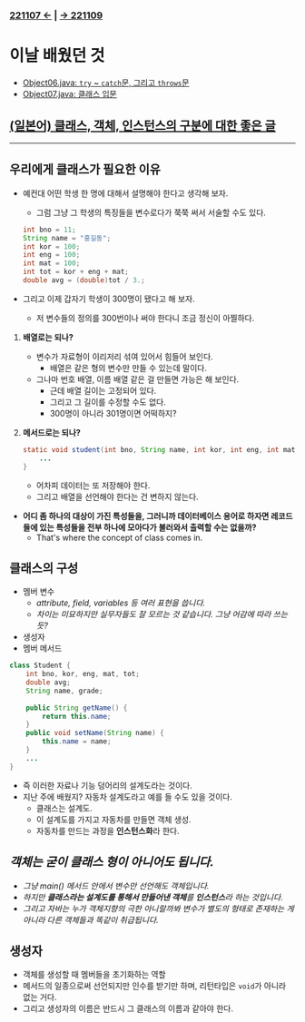 ﻿#
### [221107 ←](../../221011-221202_JAVA_BASICS/22-11/221107) | [→ 221109](../../221011-221202_JAVA_BASICS/22-11/221109/)

# 이날 배웠던 것

- [Object06.java: `try` ~ `catch`문, 그리고 `throws`문](../../221011-221202_JAVA_BASICS/22-11/221108/javastudy56/javastudy/src/javastudy/Object06.java)
- [Object07.java: 클래스 입문](../../221011-221202_JAVA_BASICS/22-11/221108/javastudy56/javastudy/src/javastudy/Object07.java)

## [(일본어) 클래스, 객체, 인스턴스의 구분에 대한 좋은 글](https://freesworder.net/class-instance-object/)

---

## 우리에게 클래스가 필요한 이유

- 예컨대 어떤 학생 한 명에 대해서 설명해야 한다고 생각해 보자.
    - 그럼 그냥 그 학생의 특징들을 변수로다가 쭉쭉 써서 서술할 수도 있다.

    ```java
    int bno = 11;
    String name = "홍길동";
    int kor = 100;
    int eng = 100;
    int mat = 100;
    int tot = kor + eng + mat;
    double avg = (double)tot / 3.;
    ```

- 그리고 이제 갑자기 학생이 300명이 됐다고 해 보자.
    - 저 변수들의 정의를 300번이나 써야 한다니 조금 정신이 아찔하다.
1. **배열로는 되나?**
    - 변수가 자료형이 이리저리 섞여 있어서 힘들어 보인다.
        - 배열은 같은 형의 변수만 만들 수 있는데 말이다.
    - 그나마 번호 배열, 이름 배열 같은 걸 만들면 가능은 해 보인다.
        - 근데 배열 길이는 고정되어 있다.
        - 그리고 그 길이를 수정할 수도 없다.
        - 300명이 아니라 301명이면 어떡하지?
2. **메서드로는 되나?**
    
    ```java
    static void student(int bno, String name, int kor, int eng, int mat) {
        ...
    }
    ```

    - 어차피 데이터는 또 저장해야 한다.
    - 그리고 배열을 선언해야 한다는 건 변하지 않는다.
- **어디 좀 하나의 대상이 가진 특성들을, 그러니까 데이터베이스 용어로 하자면 레코드들에 있는 특성들을 전부 하나에 모아다가 불러와서 출력할 수는 없을까?**
    - That's where the concept of class comes in.

## 클래스의 구성

- 멤버 변수
    - *attribute, field, variables 등 여러 표현을 씁니다.*
    - *차이는 미묘하지만 실무자들도 잘 모르는 것 같습니다. 그냥 어감에 따라 쓰는듯?*
- 생성자
- 멤버 메서드

```java
class Student {
    int bno, kor, eng, mat, tot;
    double avg;
    String name, grade;
    
    public String getName() {
        return this.name;
    }
    public void setName(String name) {
        this.name = name;
    }
    ...
}
```

- 즉 이러한 자료나 기능 덩어리의 설계도라는 것이다.
- 지난 주에 배웠지? 자동차 설계도라고 예를 들 수도 있을 것이다.
    - 클래스는 설계도.
    - 이 설계도를 가지고 자동차를 만들면 객체 생성.
    - 자동차를 만드는 과정을 **인스턴스화**라 한다.

## *객체는 굳이 클래스 형이 아니어도 됩니다.*

- *그냥 main() 메서드 안에서 변수만 선언해도 객체입니다.*
- *하지만 **클래스라는 설계도를 통해서 만들어낸 객체**를 **인스턴스**라 하는 것입니다.*
- *그리고 자바는 누가 객체지향의 극한 아니랄까봐 변수가 별도의 형태로 존재하는 게 아니라 다른 객체들과 똑같이 취급됩니다.*

## 생성자

- 객체를 생성할 때 멤버들을 초기화하는 역할
- 메서드의 일종으로써 선언되지만 인수를 받기만 하며, 리턴타입은 `void`가 아니라 없는 거다.
- 그리고 생성자의 이름은 반드시 그 클래스의 이름과 같아야 한다.